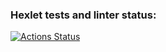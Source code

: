 ### Hexlet tests and linter status:
[![Actions Status](https://github.com/Nikitang/frontend-project-46/actions/workflows/hexlet-check.yml/badge.svg)](https://github.com/Nikitang/frontend-project-46/actions)